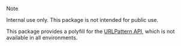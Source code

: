 > [!NOTE]
> Internal use only. This package is not intended for public use.

This package provides a polyfill for the [URLPattern API](https://developer.mozilla.org/en-US/docs/Web/API/URLPattern), which is not available in all environments.
